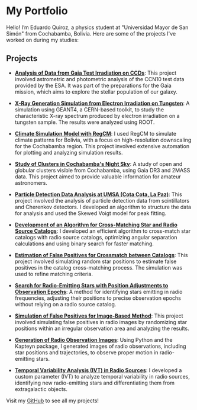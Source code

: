 # My Portfolio

Hello! I’m Eduardo Quiroz, a physics student at "Universidad Mayor de San Simón" from Cochabamba, Bolivia. Here are some of the projects I've worked on during my studies:

## Projects

- **[Analysis of Data from Gaia Test Irradiation on CCDs](link_to_project1)**: This project involved astrometric and photometric analysis of the CCN10 test data provided by the ESA. It was part of the preparations for the Gaia mission, which aims to explore the stellar population of our galaxy.
  
- **[X-Ray Generation Simulation from Electron Irradiation on Tungsten](link_to_project2)**: A simulation using GEANT4, a CERN-based toolkit, to study the characteristic X-ray spectrum produced by electron irradiation on a tungsten sample. The results were analyzed using ROOT.

- **[Climate Simulation Model with RegCM](link_to_project3)**: I used RegCM to simulate climate patterns for Bolivia, with a focus on high-resolution downscaling for the Cochabamba region. This project involved extensive automation for plotting and analyzing simulation results.

- **[Study of Clusters in Cochabamba's Night Sky](link_to_project4)**: A study of open and globular clusters visible from Cochabamba, using Gaia DR3 and 2MASS data. This project aimed to provide valuable information for amateur astronomers.

- **[Particle Detection Data Analysis at UMSA (Cota Cota, La Paz)](link_to_project5)**: This project involved the analysis of particle detection data from scintillators and Cherenkov detectors. I developed an algorithm to structure the data for analysis and used the Skewed Voigt model for peak fitting.

- **[Development of an Algorithm for Cross-Matching Star and Radio Source Catalogs](link_to_project6)**: I developed an efficient algorithm to cross-match star catalogs with radio source catalogs, optimizing angular separation calculations and using binary search for faster matching.

- **[Estimation of False Positives for Crossmatch between Catalogs](link_to_project7)**: This project involved simulating random star positions to estimate false positives in the catalog cross-matching process. The simulation was used to refine matching criteria.

- **[Search for Radio-Emitting Stars with Position Adjustments to Observation Epochs](link_to_project8)**: A method for identifying stars emitting in radio frequencies, adjusting their positions to precise observation epochs without relying on a radio source catalog.

- **[Simulation of False Positives for Image-Based Method](link_to_project9)**: This project involved simulating false positives in radio images by randomizing star positions within an irregular observation area and analyzing the results.

- **[Generation of Radio Observation Images](link_to_project10)**: Using Python and the Kapteyn package, I generated images of radio observations, including star positions and trajectories, to observe proper motion in radio-emitting stars.

- **[Temporal Variability Analysis (IVT) in Radio Sources](link_to_project11)**: I developed a custom parameter (IVT) to analyze temporal variability in radio sources, identifying new radio-emitting stars and differentiating them from extragalactic objects.

Visit my [GitHub](link_to_your_profile) to see all my projects!
